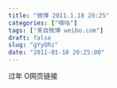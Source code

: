 ```yaml
---
title: "微博 2011.1.18 20:25"
categories: ["嘀咕"]
tags: ["来自微博 weibo.com"]
draft: false
slug: "gYyORz"
date: "2011-01-18 20:25:00"
---
```


<p>过年 O网页链接 ​​​​</p>
